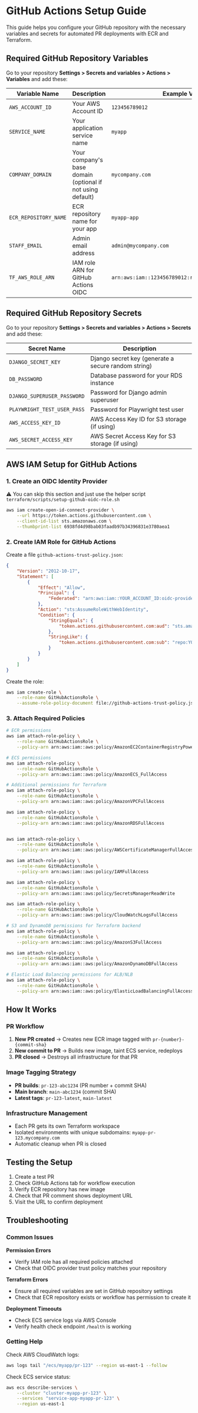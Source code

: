 # GitHub Actions Setup Guide

This guide helps you configure your GitHub repository with the necessary variables and secrets for automated PR deployments with ECR and Terraform.

## Required GitHub Repository Variables

Go to your repository **Settings > Secrets and variables > Actions > Variables** and add these:

| Variable Name | Description | Example Value |
|---------------|-------------|---------------|
| `AWS_ACCOUNT_ID` | Your AWS Account ID | `123456789012` |
| `SERVICE_NAME` | Your application service name | `myapp` |
| `COMPANY_DOMAIN` | Your company's base domain (optional if not using default) | `mycompany.com` |
| `ECR_REPOSITORY_NAME` | ECR repository name for your app | `myapp-app` |
| `STAFF_EMAIL` | Admin email address | `admin@mycompany.com` |
| `TF_AWS_ROLE_ARN` | IAM role ARN for GitHub Actions OIDC | `arn:aws:iam::123456789012:role/GitHubActionsRole` |

## Required GitHub Repository Secrets

Go to your repository **Settings > Secrets and variables > Actions > Secrets** and add these:

| Secret Name | Description |
|-------------|-------------|
| `DJANGO_SECRET_KEY` | Django secret key (generate a secure random string) |
| `DB_PASSWORD` | Database password for your RDS instance |
| `DJANGO_SUPERUSER_PASSWORD` | Password for Django admin superuser |
| `PLAYWRIGHT_TEST_USER_PASS` | Password for Playwright test user |
| `AWS_ACCESS_KEY_ID` | AWS Access Key ID for S3 storage (if using) |
| `AWS_SECRET_ACCESS_KEY` | AWS Secret Access Key for S3 storage (if using) |

## AWS IAM Setup for GitHub Actions

### 1. Create an OIDC Identity Provider


⚠️ You can skip this section and just use the helper script `terraform/scripts/setup-github-oidc-role.sh`

```bash
aws iam create-open-id-connect-provider \
    --url https://token.actions.githubusercontent.com \
    --client-id-list sts.amazonaws.com \
    --thumbprint-list 6938fd4d98bab03faadb97b34396831e3780aea1
```

### 2. Create IAM Role for GitHub Actions

Create a file `github-actions-trust-policy.json`:

```json
{
    "Version": "2012-10-17",
    "Statement": [
        {
            "Effect": "Allow",
            "Principal": {
                "Federated": "arn:aws:iam::YOUR_ACCOUNT_ID:oidc-provider/token.actions.githubusercontent.com"
            },
            "Action": "sts:AssumeRoleWithWebIdentity",
            "Condition": {
                "StringEquals": {
                    "token.actions.githubusercontent.com:aud": "sts.amazonaws.com"
                },
                "StringLike": {
                    "token.actions.githubusercontent.com:sub": "repo:YOUR_GITHUB_USERNAME/YOUR_REPO_NAME:*"
                }
            }
        }
    ]
}
```

Create the role:

```bash
aws iam create-role \
    --role-name GitHubActionsRole \
    --assume-role-policy-document file://github-actions-trust-policy.json
```

### 3. Attach Required Policies

```bash
# ECR permissions
aws iam attach-role-policy \
    --role-name GitHubActionsRole \
    --policy-arn arn:aws:iam::aws:policy/AmazonEC2ContainerRegistryPowerUser

# ECS permissions  
aws iam attach-role-policy \
    --role-name GitHubActionsRole \
    --policy-arn arn:aws:iam::aws:policy/AmazonECS_FullAccess

# Additional permissions for Terraform
aws iam attach-role-policy \
    --role-name GitHubActionsRole \
    --policy-arn arn:aws:iam::aws:policy/AmazonVPCFullAccess

aws iam attach-role-policy \
    --role-name GitHubActionsRole \
    --policy-arn arn:aws:iam::aws:policy/AmazonRDSFullAccess


aws iam attach-role-policy \
    --role-name GitHubActionsRole \
    --policy-arn arn:aws:iam::aws:policy/AWSCertificateManagerFullAccess

aws iam attach-role-policy \
    --role-name GitHubActionsRole \
    --policy-arn arn:aws:iam::aws:policy/IAMFullAccess

aws iam attach-role-policy \
    --role-name GitHubActionsRole \
    --policy-arn arn:aws:iam::aws:policy/SecretsManagerReadWrite

aws iam attach-role-policy \
    --role-name GitHubActionsRole \
    --policy-arn arn:aws:iam::aws:policy/CloudWatchLogsFullAccess

# S3 and DynamoDB permissions for Terraform backend
aws iam attach-role-policy \
    --role-name GitHubActionsRole \
    --policy-arn arn:aws:iam::aws:policy/AmazonS3FullAccess

aws iam attach-role-policy \
    --role-name GitHubActionsRole \
    --policy-arn arn:aws:iam::aws:policy/AmazonDynamoDBFullAccess

# Elastic Load Balancing permissions for ALB/NLB
aws iam attach-role-policy \
    --role-name GitHubActionsRole \
    --policy-arn arn:aws:iam::aws:policy/ElasticLoadBalancingFullAccess
```

## How It Works

### PR Workflow
1. **New PR created** → Creates new ECR image tagged with `pr-{number}-{commit-sha}`
2. **New commit to PR** → Builds new image, taint ECS service, redeploys
3. **PR closed** → Destroys all infrastructure for that PR

### Image Tagging Strategy
- **PR builds**: `pr-123-abc1234` (PR number + commit SHA)
- **Main branch**: `main-abc1234` (commit SHA)
- **Latest tags**: `pr-123-latest`, `main-latest`

### Infrastructure Management
- Each PR gets its own Terraform workspace
- Isolated environments with unique subdomains: `myapp-pr-123.mycompany.com`
- Automatic cleanup when PR is closed

## Testing the Setup

1. Create a test PR
2. Check GitHub Actions tab for workflow execution
3. Verify ECR repository has new image
4. Check that PR comment shows deployment URL
5. Visit the URL to confirm deployment

## Troubleshooting

### Common Issues

**Permission Errors**
- Verify IAM role has all required policies attached
- Check that OIDC provider trust policy matches your repository

**Terraform Errors** 
- Ensure all required variables are set in GitHub repository settings
- Check that ECR repository exists or workflow has permission to create it

**Deployment Timeouts**
- Check ECS service logs via AWS Console
- Verify health check endpoint `/health` is working

### Getting Help

Check AWS CloudWatch logs:
```bash
aws logs tail "/ecs/myapp/pr-123" --region us-east-1 --follow
```

Check ECS service status:
```bash
aws ecs describe-services \
    --cluster "cluster-myapp-pr-123" \
    --services "service-app-myapp-pr-123" \
    --region us-east-1
```